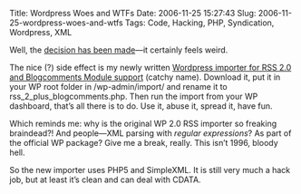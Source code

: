 Title: Wordpress Woes and WTFs
Date: 2006-11-25 15:27:43
Slug: 2006-11-25-wordpress-woes-and-wtfs
Tags: Code, Hacking, PHP, Syndication, Wordpress, XML


Well, the [decision has been made][1]—it certainly feels weird.

The nice (?) side effect is my newly written [Wordpress importer for RSS 2.0
and Blogcomments Module support][2] (catchy name). Download it, put it in your
WP root folder in /wp-admin/import/ and rename it to
rss_2_plus_blogcomments.php. Then run the import from your WP dashboard,
that’s all there is to do. Use it, abuse it, spread it, have fun.

Which reminds me: why is the original WP 2.0 RSS importer so freaking
braindead?! And people—XML parsing with _regular expressions_? As part of the
official WP package? Give me a break, really. This isn’t 1996, bloody hell.

So the new importer uses PHP5 and SimpleXML. It is still very much a hack job,
but at least it’s clean and can deal with CDATA.

   [1]: http://g-blog.net/user/Gossip/entry/32686
   [2]: http://docs.g-blog.net/code/wordpress/rss_2_plus_blogcomments.phps
